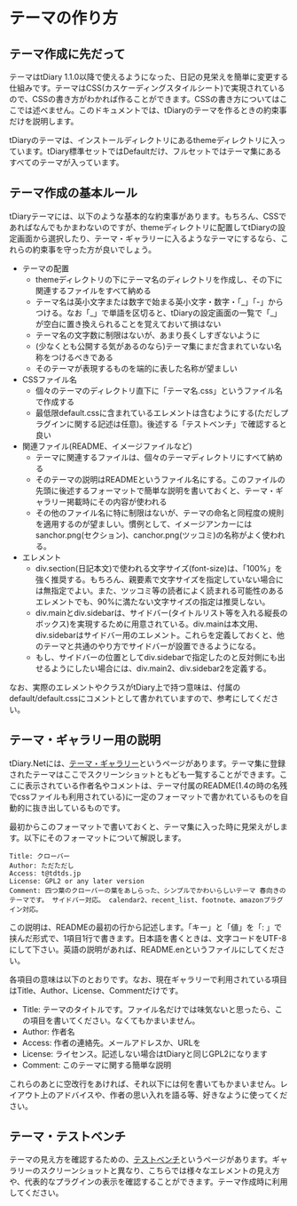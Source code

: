 テーマの作り方
=======

テーマ作成に先だって
----------

テーマはtDiary 1.1.0以降で使えるようになった、日記の見栄えを簡単に変更する仕組みです。テーマはCSS(カスケーディングスタイルシート)で実現されているので、CSSの書き方がわかれば作ることができます。CSSの書き方についてはここでは述べません。このドキュメントでは、tDiaryのテーマを作るときの約束事だけを説明します。

tDiaryのテーマは、インストールディレクトリにあるthemeディレクトリに入っています。tDiary標準セットではDefaultだけ、フルセットではテーマ集にあるすべてのテーマが入っています。

テーマ作成の基本ルール
-----------

tDiaryテーマには、以下のような基本的な約束事があります。もちろん、CSSであればなんでもかまわないのですが、themeディレクトリに配置してtDiaryの設定画面から選択したり、テーマ・ギャラリーに入るようなテーマにするなら、これらの約束事を守った方が良いでしょう。

  - テーマの配置
    - themeディレクトリの下にテーマ名のディレクトリを作成し、その下に関連するファイルをすべて納める
    - テーマ名は英小文字または数字で始まる英小文字・数字・「\_」「-」からつける。なお「\_」で単語を区切ると、tDiaryの設定画面の一覧で「\_」が空白に置き換えられることを覚えておいて損はない
    - テーマ名の文字数に制限はないが、あまり長くしすぎないように
    - (少なくとも公開する気があるのなら)テーマ集にまだ含まれていない名称をつけるべきである
    - そのテーマが表現するものを端的に表した名称が望ましい
  - CSSファイル名
    - 個々のテーマのディレクトリ直下に「テーマ名.css」というファイル名で作成する
    - 最低限default.cssに含まれているエレメントは含むようにする(ただしプラグインに関する記述は任意)。後述する「テストベンチ」で確認すると良い
  - 関連ファイル(README、イメージファイルなど)
    - テーマに関連するファイルは、個々のテーマディレクトリにすべて納める
    - そのテーマの説明はREADMEというファイル名にする。このファイルの先頭に後述するフォーマットで簡単な説明を書いておくと、テーマ・ギャラリー掲載時にその内容が使われる
    - その他のファイル名に特に制限はないが、テーマの命名と同程度の規則を適用するのが望ましい。慣例として、イメージアンカーにはsanchor.png(セクション)、canchor.png(ツッコミ)の名称がよく使われる。
  - エレメント
    - div.section(日記本文)で使われる文字サイズ(font-size)は、「100%」を強く推奨する。もちろん、親要素で文字サイズを指定していない場合には無指定でよい。また、ツッコミ等の読者によく読まれる可能性のあるエレメントでも、90%に満たない文字サイズの指定は推奨しない。
    - div.mainとdiv.sidebarは、サイドバー(タイトルリスト等を入れる縦長のボックス)を実現するために用意されている。div.mainは本文用、div.sidebarはサイドバー用のエレメント。これらを定義しておくと、他のテーマと共通のやり方でサイドバーが設置できるようになる。
    - もし、サイドバーの位置としてdiv.sidebarで指定したのと反対側にも出せるようにしたい場合には、div.main2、div.sidebar2を定義する。

なお、実際のエレメントやクラスがtDiary上で持つ意味は、付属のdefault/default.cssにコメントとして書かれていますので、参考にしてください。

テーマ・ギャラリー用の説明
-------------

tDiary.Netには、[テーマ・ギャラリー](http://www.tdiary.org/20021001.html)というページがあります。テーマ集に登録されたテーマはここでスクリーンショットともども一覧することができます。ここに表示されている作者名やコメントは、テーマ付属のREADME(1.4の時の名残でcssファイルも利用されている)に一定のフォーマットで書かれているものを自動的に抜き出しているものです。

最初からこのフォーマットで書いておくと、テーマ集に入った時に見栄えがします。以下にそのフォーマットについて解説します。

```
Title: クローバー
Author: ただただし
Access: t@tdtds.jp
License: GPL2 or any later version
Comment: 四つ葉のクローバーの葉をあしらった、シンプルでかわいらしいテーマ 春向きのテーマです。 サイドバー対応。 calendar2、recent_list、footnote、amazonプラグイン対応。
```

この説明は、READMEの最初の行から記述します。「キー」と「値」を「: 」で挟んだ形式で、1項目1行で書きます。日本語を書くときは、文字コードをUTF-8にして下さい。英語の説明があれば、README.enというファイルにしてください。

各項目の意味は以下のとおりです。なお、現在ギャラリーで利用されている項目はTitle、Author、License、Commentだけです。

  - Title: テーマのタイトルです。ファイル名だけでは味気ないと思ったら、この項目を書いてください。なくてもかまいません。
  - Author: 作者名
  - Access: 作者の連絡先。メールアドレスか、URLを
  - License: ライセンス。記述しない場合はtDiaryと同じGPL2になります
  - Comment: このテーマに関する簡単な説明

これらのあとに空改行をあければ、それ以下には何を書いてもかまいません。レイアウト上のアドバイスや、作者の思い入れを語る等、好きなように使ってください。

テーマ・テストベンチ
----------

テーマの見え方を確認するための、[テストベンチ](http://www.tdiary.org/theme.sample.html)というページがあります。ギャラリーのスクリーンショットと異なり、こちらでは様々なエレメントの見え方や、代表的なプラグインの表示を確認することができます。テーマ作成時に利用してください。

